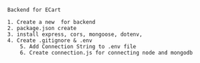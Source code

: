     																														Backend for ECart

    1. Create a new  for backend
    2. package.json create
    3. install express, cors, mongoose, dotenv,
    4. Create .gitignore & .env
		5. Add Connection String to .env file
		6. Create connection.js for connecting node and mongodb
